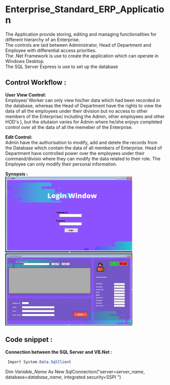 # Enterprise_Standard_ERP_Application


The Application provide storing, editing and managing functionalities for different hierarchy of an Enterprise.<br/>
The controls are laid between Administrator, Head of Department and Employee with differential access priorities.
</br>
The .Net Framework is use to create the application which can operate in Windows Desktop.
</br>The SQL Server Express is use to set up the database

## Control Workflow :
<b>User View Control:</b></br>
Employee/ Worker can only view his/her data which had been recorded in the database, whereas the Head of Department have the rights to view the data of all the employees under their division but no access to other members of the Enterprise( including the Admin, other employees and other HOD's ), but the situtaion varies for Admin where he/she enjoys completed control over all the data of all the memeber of the Enterprise.

<b>Edit Control:</b></br>
Admin have the authorisation to modify, add and delete the records from the Database which contain the data of all members of Enterprise. Head of Department have controlled power over the employees under their command/divisio where they can modify the data related to their role. The Employee can only modify their personal information. 

<b>Synopsis :</b></br>
<img src="Screenshot (2).png" width="400">
</br>
<img src="Screenshot (3).png" width="400">

## Code snippet :

<b> Connection between the SQL Server and VB.Net :</b>
```c#
 Import System.Data.SqlClient 
 ```
 Dim <i>Variable_Name</i> As New SqlConnection("server=<i>server_name</i>, database=<i>database_name</i>, integrated security=SSPI ")

